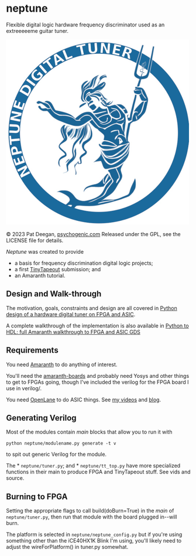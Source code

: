 # neptune
Flexible digital logic hardware frequency discriminator used as an extreeeeeme guitar tuner. 

![Neptune Project](https://raw.githubusercontent.com/psychogenic/neptune/main/img/neptuneproject.jpg)

&copy; 2023 Pat Deegan, [psychogenic.com](https://psychogenic.com)
Released under the GPL, see the LICENSE file for details.

*Neptune* was created to provide

 * a basis for frequency discrimination digital logic projects;
 * a first [TinyTapeout](https://tinytapeout.com/) submission; and 
 * an Amaranth tutorial.

## Design and Walk-through 

The motivation, goals, constraints and design are all covered in
[Python design of a hardware digital tuner on FPGA and ASIC](https://www.youtube.com/watch?v=h9_4jBKhs9k).

A complete walkthrough of the implementation is also available in
[Python to HDL: full Amaranth walkthrough to FPGA and ASIC GDS](https://youtu.be/yJxAX7gCpvQ)

## Requirements

You need [Amaranth](https://amaranth-lang.org/docs/amaranth/latest/intro.html) to do anything of interest. 

 
You'll need the [amaranth-boards](https://github.com/amaranth-lang/amaranth-boards) and probably 
need Yosys and other things to get to FPGAs going, though I've included the verilog for the 
FPGA board I use in verilog/.  

You need [OpenLane](https://github.com/efabless/openlane)
to do ASIC things.  See [my videos](https://www.youtube.com/@PsychogenicTechnologies) 
and [blog](https://inductive-kickback.com/).

## Generating Verilog

Most of the modules contain _main_ blocks that allow you to run it with 
```
python neptune/modulename.py generate -t v
```
to spit out generic Verilog for the module.

The 
	* `neptune/tuner.py`; and
	* `neptune/tt_top.py`
have more specialized functions in their main to produce FPGA and TinyTapeout stuff.  See vids and source.

## Burning to FPGA

Setting the appropriate flags to call build(doBurn=True) in the _main_ of `neptune/tuner.py`, then run that module
with the board plugged in--will burn.  

The platform is selected in `neptune/neptune_config.py` but if you're using
something other than the  iCE40HX1K Blink I'm using, you'll likely need to adjust the wireForPlatform() in tuner.py
somewhat.


